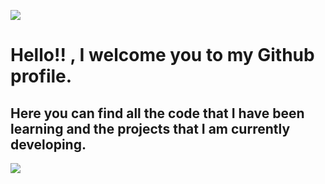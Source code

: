 ![](https://www.pexels.com/es-es/foto/manos-escritorio-ordenador-portatil-trabajando-7993578/)


# Hello!! , I welcome you to my Github profile.

## Here you can find all the code that I have been learning and the projects that I am currently developing.

![](https://www.pexels.com/es-es/foto/manos-escritorio-ordenador-portatil-trabajando-7993578/)
